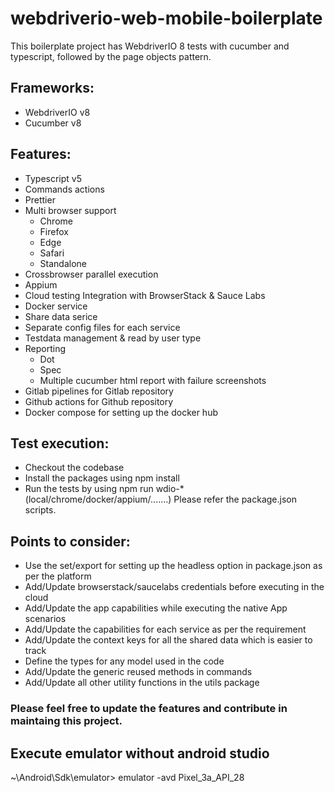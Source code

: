 # webdriverio-web-mobile-boilerplate

This boilerplate project has WebdriverIO 8 tests with cucumber and typescript, followed by the page objects pattern.

## Frameworks:

- WebdriverIO v8
- Cucumber v8

## Features:

- Typescript v5
- Commands actions
- Prettier
- Multi browser support
  - Chrome
  - Firefox
  - Edge
  - Safari
  - Standalone
- Crossbrowser parallel execution
- Appium
- Cloud testing Integration with BrowserStack & Sauce Labs
- Docker service
- Share data serice
- Separate config files for each service
- Testdata management & read by user type
- Reporting
  - Dot
  - Spec
  - Multiple cucumber html report with failure screenshots
- Gitlab pipelines for Gitlab repository
- Github actions for Github repository
- Docker compose for setting up the docker hub

## Test execution:

- Checkout the codebase
- Install the packages using npm install
- Run the tests by using npm run wdio-\* (local/chrome/docker/appium/.......) Please refer the package.json scripts.

## Points to consider:

- Use the set/export for setting up the headless option in package.json as per the platform
- Add/Update browserstack/saucelabs credentials before executing in the cloud
- Add/Update the app capabilities while executing the native App scenarios
- Add/Update the capabilities for each service as per the requirement
- Add/Update the context keys for all the shared data which is easier to track
- Define the types for any model used in the code
- Add/Update the generic reused methods in commands
- Add/Update all other utility functions in the utils package

### Please feel free to update the features and contribute in maintaing this project.



## Execute emulator without android studio

 ~\Android\Sdk\emulator> emulator -avd Pixel_3a_API_28